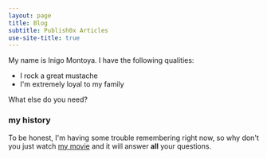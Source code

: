 ```yaml
---
layout: page
title: Blog
subtitle: Publish0x Articles
use-site-title: true
---
```


<!-- publish0x tags articles -->
<script src="https://www.publish0x.com/widget/code"></script><publish0x-posts-widget aff="4zbqpvkapr" content-type="tag" content-ids="19,104,9"></publish0x-posts-widget>

<!-- publish0x my articles -->
<script src="https://www.publish0x.com/widget/code"></script><publish0x-posts-widget aff="4zbqpvkapr" posts-number="30" content-ids="n41VEQGrjaqMJD0g"></publish0x-posts-widget>

<!-- publish0x author articles -->

My name is Inigo Montoya. I have the following qualities:

- I rock a great mustache
- I'm extremely loyal to my family

What else do you need?

### my history

To be honest, I'm having some trouble remembering right now, so why don't you just watch [my movie](http://en.wikipedia.org/wiki/The_Princess_Bride_%28film%29) and it will answer **all** your questions.

